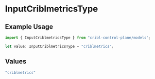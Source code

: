 # InputCriblmetricsType

## Example Usage

```typescript
import { InputCriblmetricsType } from "cribl-control-plane/models";

let value: InputCriblmetricsType = "criblmetrics";
```

## Values

```typescript
"criblmetrics"
```